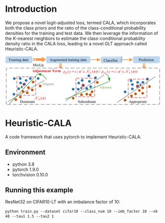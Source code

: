 
# Introduction
We propose a novel logit-adjusted loss, termed CALA, which incorporates both the class priors and the ratio of the class-conditional probability densities for the training and test data. We then leverage the information of the $K$-nearest neighbors to estimate the class-conditional probability density ratio in the CALA loss, leading to a novel GLT approach called Heuristic-CALA.

<p align="center">
    <img src="HGLA.jpg" width= "900">
</p>


# Heuristic-CALA
A code framework that uses pytorch to implement Heuristic-CALA.

## Environment
- python 3.8
- pytorch 1.9.0
- torchvision 0.10.0

## Running this example
ResNet32 on CIFAR10-LT with an imbalance factor of 10:
```
python train.py --dataset cifar10 --class_num 10 --imb_factor 10 --nk 40 --tau1 1.5 --tau2 1
```
